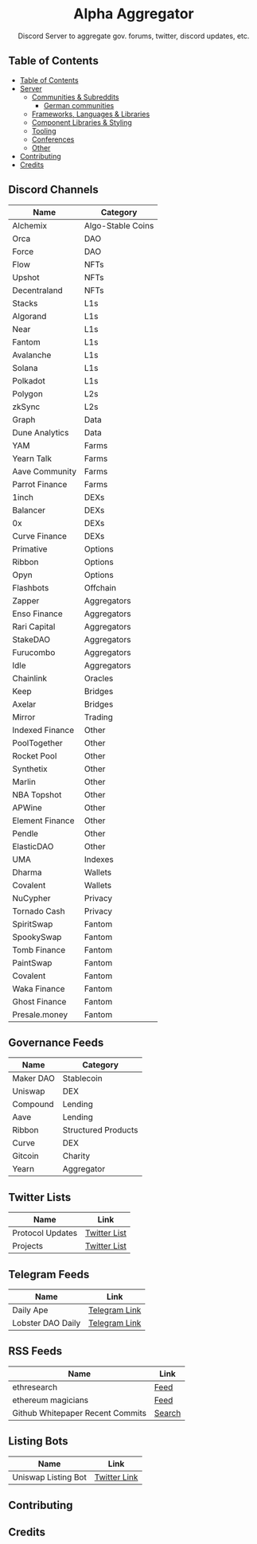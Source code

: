  <p align="center">
  <h1 align="center">Alpha Aggregator</h1>
  <p align="center">Discord Server to aggregate gov. forums, twitter, discord updates, etc. <p>
</p>

## Table of Contents

- [Table of Contents](#table-of-contents)
- [Server](#server)
  - [Communities & Subreddits](#communities-&-subreddits)
    - [German communities](#german-communities)
  - [Frameworks, Languages & Libraries](#frameworks-languages-&-libraries)
  - [Component Libraries & Styling](#component-libraries-&-styling)
  - [Tooling](#tooling)
  - [Conferences](#conferences)
  - [Other](#other)
- [Contributing](#contributing)
- [Credits](#credits)

## Discord Channels

| Name            | Category          |
| --------------- | ----------------- |
| Alchemix        | Algo-Stable Coins |
| Orca            | DAO               |
| Force           | DAO               |
| Flow            | NFTs              |
| Upshot          | NFTs              |
| Decentraland    | NFTs              |
| Stacks          | L1s               |
| Algorand        | L1s               |
| Near            | L1s               |
| Fantom          | L1s               |
| Avalanche       | L1s               |
| Solana          | L1s               |
| Polkadot        | L1s               |
| Polygon         | L2s               |
| zkSync          | L2s               |
| Graph           | Data              |
| Dune Analytics  | Data              |
| YAM             | Farms             |
| Yearn Talk      | Farms             |
| Aave Community  | Farms             |
| Parrot Finance  | Farms             |
| 1inch           | DEXs              |
| Balancer        | DEXs              |
| 0x              | DEXs              |
| Curve Finance   | DEXs              |
| Primative       | Options           |
| Ribbon          | Options           |
| Opyn            | Options           |
| Flashbots       | Offchain          |
| Zapper          | Aggregators       |
| Enso Finance    | Aggregators       |
| Rari Capital    | Aggregators       |
| StakeDAO        | Aggregators       |
| Furucombo       | Aggregators       |
| Idle            | Aggregators       |
| Chainlink       | Oracles           |
| Keep            | Bridges           |
| Axelar          | Bridges           |
| Mirror          | Trading           |
| Indexed Finance | Other             |
| PoolTogether    | Other             |
| Rocket Pool     | Other             |
| Synthetix       | Other             |
| Marlin          | Other             |
| NBA Topshot     | Other             |
| APWine          | Other             |
| Element Finance | Other             |
| Pendle          | Other             |
| ElasticDAO      | Other             |
| UMA             | Indexes           |
| Dharma          | Wallets           |
| Covalent        | Wallets           |
| NuCypher        | Privacy           |
| Tornado Cash    | Privacy           |
| SpiritSwap      | Fantom            |
| SpookySwap      | Fantom            |
| Tomb Finance    | Fantom            |
| PaintSwap       | Fantom            |
| Covalent        | Fantom            |
| Waka Finance    | Fantom            |
| Ghost Finance   | Fantom            |
| Presale.money   | Fantom            |

## Governance Feeds
| Name      | Category            |
| --------- | ------------------- |
| Maker DAO | Stablecoin          |
| Uniswap   | DEX                 |
| Compound  | Lending             |
| Aave      | Lending             |
| Ribbon    | Structured Products |
| Curve     | DEX                 |
| Gitcoin   | Charity             |
| Yearn     | Aggregator          |

## Twitter Lists
| Name             | Link                                                            |
| ---------------- | --------------------------------------------------------------- |
| Protocol Updates | [Twitter List](https://twitter.com/i/lists/1176590956554010627) |
| Projects         | [Twitter List](https://twitter.com/i/lists/1317835021076529153) |

## Telegram Feeds 
| Name              | Link                                         |
| ----------------- | -------------------------------------------- |
| Daily Ape         | [Telegram Link](https://t.me/thedailyape)    |
| Lobster DAO Daily | [Telegram Link](https://t.me/lobsters_daily) |

## RSS Feeds
| Name                             | Link                                                                                      |
| -------------------------------- | ----------------------------------------------------------------------------------------- |
| ethresearch                      | [Feed](https://ethresear.ch/)                                                             |
| ethereum magicians               | [Feed](https://ethereum-magicians.org/)                                                   |
| Github Whitepaper Recent Commits | [Search](https://github.com/search?o=desc&q=whitepaper.pdf&s=committer-date&type=Commits) |

## Listing Bots
| Name                | Link |
| ------------------- | ---- |
| Uniswap Listing Bot | [Twitter Link](https://twitter.com/uniswaptokenbot)     |


## Contributing

## Credits